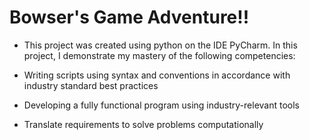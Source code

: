 # Bowser's  Game Adventure!!

- This project was created using python on the IDE PyCharm. In this project, I demonstrate my mastery of the following competencies:

- Writing scripts using syntax and conventions in accordance with industry standard best practices

- Developing a fully functional program using industry-relevant tools

- Translate requirements to solve problems computationally
